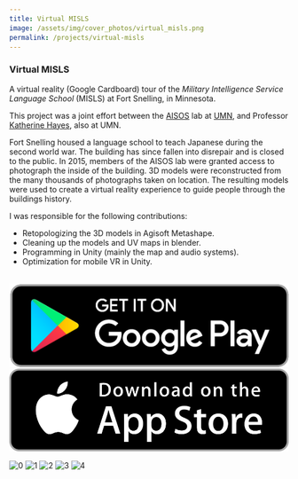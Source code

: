 ```yaml
---
title: Virtual MISLS
image: /assets/img/cover_photos/virtual_misls.png
permalink: /projects/virtual-misls
---
```


### Virtual MISLS

A virtual reality (Google Cardboard) tour of the *Military Intelligence Service Language School* (MISLS) at Fort Snelling, in Minnesota.

This project was a joint effort between the [AISOS](http://aisos.umn.edu/) lab at [UMN](https://twin-cities.umn.edu/), and Professor [Katherine Hayes](https://cla.umn.edu/about/directory/profile/kathayes), also at UMN.

Fort Snelling housed a language school to teach Japanese during the second world war. The building has since fallen into disrepair and is closed to the public. In 2015, members of the AISOS lab were granted access to photograph the inside of the building. 3D models were reconstructed from the many thousands of photographs taken on location. The resulting models were used to create a virtual reality experience to guide people through the buildings history.

I was responsible for the following contributions:
- Retopologizing the 3D models in Agisoft Metashape.
- Cleaning up the models and UV maps in blender.
- Programming in Unity (mainly the map and audio systems).
- Optimization for mobile VR in Unity.
<br/>

<a target="blank" href="https://play.google.com/store/apps/details?id=com.aisos.virtualmisls" class="button">
  <img src="/assets/img/buttons/playstore_button.png" description="Get it on Google Play"/>
</a>

<a target="blank" href="https://apps.apple.com/us/app/id1434870165" class="button">
  <img src="/assets/img/buttons/appstore_button.png" description="Get it on the App Store"/>
</a>

![0](https://imgur.com/Aglji44.png)
![1](https://imgur.com/RooyOEM.png)
![2](https://imgur.com/PLuJj9j.png)
![3](https://imgur.com/obc6fd6.png)
![4](https://imgur.com/E3u6opZ.png)
